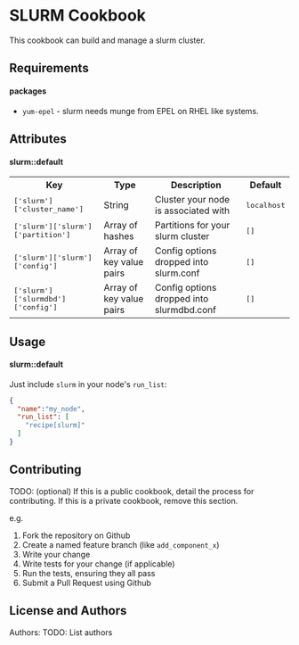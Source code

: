 SLURM Cookbook
=======================
This cookbook can build and manage a slurm cluster.

Requirements
------------

#### packages
- `yum-epel` - slurm needs munge from EPEL on RHEL like systems.

Attributes
----------

#### slurm::default
<table>
  <tr>
    <th>Key</th>
    <th>Type</th>
    <th>Description</th>
    <th>Default</th>
  </tr>
  <tr>
    <td><tt>['slurm']['cluster_name']</tt></td>
    <td>String</td>
    <td>Cluster your node is associated with</td>
    <td><tt>localhost</tt></td>
  </tr>
  <tr>
    <td><tt>['slurm']['slurm']['partition']</tt></td>
    <td>Array of hashes</td>
    <td>Partitions for your slurm cluster</td>
    <td><tt>[]</tt></td>
  </tr>
  <tr>
    <td><tt>['slurm']['slurm']['config']</tt></td>
    <td>Array of key value pairs</td>
    <td>Config options dropped into slurm.conf</td>
    <td><tt>[]</tt></td>
  </tr>
  <tr>
    <td><tt>['slurm']['slurmdbd']['config']</tt></td>
    <td>Array of key value pairs</td>
    <td>Config options dropped into slurmdbd.conf</td>
    <td><tt>[]</tt></td>
  </tr>
</table>

Usage
-----
#### slurm::default

Just include `slurm` in your node's `run_list`:

```json
{
  "name":"my_node",
  "run_list": [
    "recipe[slurm]"
  ]
}
```

Contributing
------------
TODO: (optional) If this is a public cookbook, detail the process for contributing. If this is a private cookbook, remove this section.

e.g.
1. Fork the repository on Github
2. Create a named feature branch (like `add_component_x`)
3. Write your change
4. Write tests for your change (if applicable)
5. Run the tests, ensuring they all pass
6. Submit a Pull Request using Github

License and Authors
-------------------
Authors: TODO: List authors

